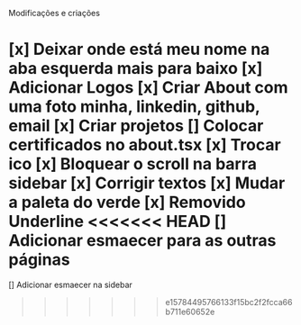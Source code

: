 Modificações e criações

[x] Deixar onde está meu nome na aba esquerda mais para baixo
[x] Adicionar Logos
[x] Criar About com uma foto minha, linkedin, github, email
[x] Criar projetos
[] Colocar certificados no about.tsx
[x] Trocar ico
[x] Bloquear o scroll na barra sidebar
[x] Corrigir textos
[x] Mudar a paleta do verde
[x] Removido Underline
<<<<<<< HEAD
[] Adicionar esmaecer para as outras páginas
=======
[] Adicionar esmaecer na sidebar
>>>>>>> e15784495766133f15bc2f2fcca66b711e60652e
